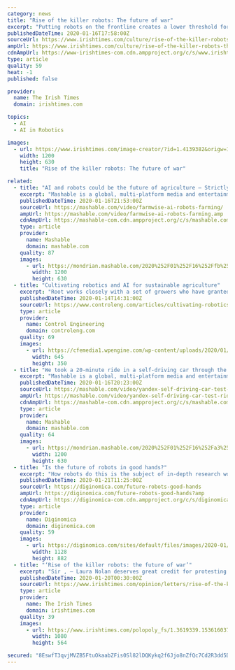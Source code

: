 ```yaml
---
category: news
title: "Rise of the killer robots: The future of war"
excerpt: "Putting robots on the frontline creates a lower threshold for war. It mandates a kind of unaccountable killing as no computer can be hauled before a court. But there is also a major technological problem. Based on our current knowledge of artificial intelligence, says Nolan, creating an autonomous killing machine that targets effectively and ..."
publishedDateTime: 2020-01-16T17:58:00Z
sourceUrl: https://www.irishtimes.com/culture/rise-of-the-killer-robots-the-future-of-war-1.4139390
ampUrl: https://www.irishtimes.com/culture/rise-of-the-killer-robots-the-future-of-war-1.4139390
cdnAmpUrl: https://www-irishtimes-com.cdn.ampproject.org/c/s/www.irishtimes.com/culture/rise-of-the-killer-robots-the-future-of-war-1.4139390
type: article
quality: 59
heat: -1
published: false

provider:
  name: The Irish Times
  domain: irishtimes.com

topics:
  - AI
  - AI in Robotics

images:
  - url: https://www.irishtimes.com/image-creator/?id=1.4139382&origw=1440
    width: 1200
    height: 630
    title: "Rise of the killer robots: The future of war"

related:
  - title: "AI and robots could be the future of agriculture — Strictly Robots"
    excerpt: "Mashable is a global, multi-platform media and entertainment company. Powered by its own proprietary technology, Mashable is the go-to source for tech, digital culture and entertainment content for its dedicated and influential audience around the globe. ©2020 Mashable, Inc. All Rights Reserved. Mashable, MashBash and Mashable House are among ..."
    publishedDateTime: 2020-01-16T21:53:00Z
    sourceUrl: https://mashable.com/video/farmwise-ai-robots-farming/
    ampUrl: https://mashable.com/video/farmwise-ai-robots-farming.amp
    cdnAmpUrl: https://mashable-com.cdn.ampproject.org/c/s/mashable.com/video/farmwise-ai-robots-farming.amp
    type: article
    provider:
      name: Mashable
      domain: mashable.com
    quality: 87
    images:
      - url: https://mondrian.mashable.com/2020%252F01%252F16%252Ffb%252F4ce1af61f56d418791bd1943a0e241bf.d3358.png%252F1200x630.png?signature=2_OfVvw_btp4UlWKx25cVJvrcxI=
        width: 1200
        height: 630
  - title: "Cultivating robotics and AI for sustainable agriculture"
    excerpt: "Root works closely with a set of growers who have granted the startup access to their facilities to run product tests. The growers provide feedback on experiments and the types of features they will need for the robotic harvesting system to provide greater value. Root also is using AI and machine learning to teach their robots new tricks."
    publishedDateTime: 2020-01-14T14:31:00Z
    sourceUrl: https://www.controleng.com/articles/cultivating-robotics-and-ai-for-sustainable-agriculture/
    type: article
    provider:
      name: Control Engineering
      domain: controleng.com
    quality: 69
    images:
      - url: https://cfemedia1.wpengine.com/wp-content/uploads/2020/01/CTL2001_WEB_IMG_RIA_x3-John-Deere-HMIsSlider.jpg
        width: 645
        height: 350
  - title: "We took a 20-minute ride in a self-driving car through the Las Vegas streets – Future Blink"
    excerpt: "Mashable is a global, multi-platform media and entertainment company. Powered by its own proprietary technology, Mashable is the go-to source for tech, digital culture and entertainment content for its dedicated and influential audience around the globe. ©2020 Mashable, Inc. All Rights Reserved. Mashable, MashBash and Mashable House are among ..."
    publishedDateTime: 2020-01-16T20:23:00Z
    sourceUrl: https://mashable.com/video/yandex-self-driving-car-test-ride-ces-2020/
    ampUrl: https://mashable.com/video/yandex-self-driving-car-test-ride-ces-2020.amp
    cdnAmpUrl: https://mashable-com.cdn.ampproject.org/c/s/mashable.com/video/yandex-self-driving-car-test-ride-ces-2020.amp
    type: article
    provider:
      name: Mashable
      domain: mashable.com
    quality: 64
    images:
      - url: https://mondrian.mashable.com/2020%252F01%252F16%252Fa3%252Ffa3e5b1367f940b0bd5ba71a143ef4b3.56df1.png%252F1200x630.png?signature=VBQYTroJ4NQvKMQb81C_JG8k6Lw=
        width: 1200
        height: 630
  - title: "Is the future of robots in good hands?"
    excerpt: "How robots do this is the subject of in-depth research worldwide, including at NASA’s Johnson Space Center, using different combinations of sensors, point clouds, object libraries, and artificial intelligence (AI), among other technologies. For example, NASA’s Robonaut 2 humanoid is being trained to recognise, pick up, and use tools in ..."
    publishedDateTime: 2020-01-21T11:25:00Z
    sourceUrl: https://diginomica.com/future-robots-good-hands
    ampUrl: https://diginomica.com/future-robots-good-hands?amp
    cdnAmpUrl: https://diginomica-com.cdn.ampproject.org/c/s/diginomica.com/future-robots-good-hands?amp
    type: article
    provider:
      name: Diginomica
      domain: diginomica.com
    quality: 59
    images:
      - url: https://diginomica.com/sites/default/files/images/2020-01/Screenshot%202020-01-21%20at%2010.58.55.png
        width: 1128
        height: 882
  - title: "‘Rise of the killer robots: the future of war’"
    excerpt: "Sir , – Laura Nolan deserves great credit for protesting Google’s role in the development of the US military’s artificial intelligence project Maven and for lobbying for a United Nations treaty to ban autonomous weapons (Joe Humphreys, “Rise of the killer robots: The future of war”, January 16th). Ms Nolan says she thinks that with ..."
    publishedDateTime: 2020-01-20T00:30:00Z
    sourceUrl: https://www.irishtimes.com/opinion/letters/rise-of-the-killer-robots-the-future-of-war-1.4144365
    type: article
    provider:
      name: The Irish Times
      domain: irishtimes.com
    quality: 39
    images:
      - url: https://www.irishtimes.com/polopoly_fs/1.3619339.1536160376!/image/image.jpg
        width: 1080
        height: 564

secured: "8EswfT3qvjMVZB5FtuOkaabZFis0Sl82lDQKykq2f6Jjo8nZfQc7Cd2R3dd5DKZad7BOK4aHSVH130ps6oGSXpaoYZX0IKXw4iS8LI/NZw7Bcz5+rT5x38l+Vj0i2Nc6RW+fBWFtNJphQ+jMhoWLoUmDyNG+7TsOjtCGyi2TkJChnvNZmtgJp0Akhzs+cGI/JRyXnRYW9s1D75buQ0J1bgkSXrb1Poyk+OEAnbNr9zbyQE58UYprtHLiVM1bFX4McfN3gmFbRI3izWpWPJ3dQJLHzDG8aFWkDmgb5vn8/LQ=;aaxPJVpGckeMwR8nXkiACw=="
---
```


